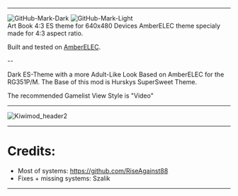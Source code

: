 
---

![GitHub-Mark-Dark](https://camo.githubusercontent.com/9d21b94911995ca5ed907fd1688dae360411a1d792a6f4047962041ca12b0b02/68747470733a2f2f616d626572656c65632e6f72672f696d616765732f7472616e73706172656e745f616d6265725f656c65635f686f72697a2e7376672367682d6461726b2d6d6f64652d6f6e6c79#gh-dark-mode-only)
![GitHub-Mark-Light](https://camo.githubusercontent.com/1ecfd366cc8fc1bf3dab7a1f685280e2f88f0f43946a9ca784a044ef883fe375/68747470733a2f2f616d626572656c65632e6f72672f696d616765732f7472616e73706172656e745f626c61636b5f616d6265725f656c65635f686f72697a2e7376672367682d6c696768742d6d6f64652d6f6e6c79#gh-light-mode-only)
<br />Art Book 4:3 ES theme for 640x480 Devices
AmberELEC theme specialy made for 4:3 aspect ratio.<p>
Built and tested on [AmberELEC](https://AmberELEC.org). 

--
 
Dark ES-Theme with a more Adult-Like Look Based on AmberELEC for the RG351P/M. 
The Base of this mod is Hurskys SuperSweet Theme.
  
The recommended Gamelist View Style is "Video"

---

![Kiwimod_header2](https://user-images.githubusercontent.com/78668774/115611844-e56b6600-a2ea-11eb-8afa-a98b3260b848.png)

---
  
# Credits: 
- Most of systems: https://github.com/RiseAgainst88
- Fixes + missing systems: Szalik

---
  
